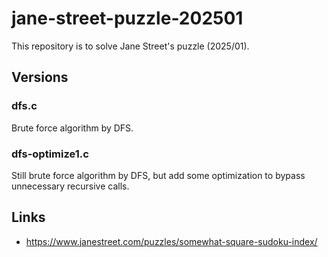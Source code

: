 # jane-street-puzzle-202501

This repository is to solve Jane Street's puzzle (2025/01).

## Versions

### dfs.c

Brute force algorithm by DFS.

### dfs-optimize1.c

Still brute force algorithm by DFS, but add some optimization to bypass unnecessary recursive calls.

## Links

* https://www.janestreet.com/puzzles/somewhat-square-sudoku-index/
